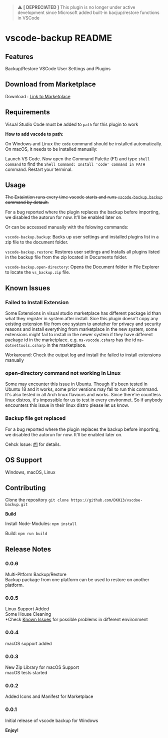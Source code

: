 > :warning: **[ DEPRECIATED ]** This plugin is no longer under active development since Microsoft added built-in bacjup/restore functions in VSCode

# vscode-backup README

## Features

Backup/Restore VSCode User Settings and Plugins

## Download from Marketplace

Download : [Link to Marketplace](https://marketplace.visualstudio.com/items?itemName=Westenets.vscode-backup)

## Requirements

Visual Studio Code must be added to `path` for this plugin to work

**How to add vscode to path:**

On Windows and Linux the `code` command should be installed automatically. On macOS, it needs to be installed manually:

Launch VS Code. Now open the Command Palette (F1) and type `shell command` to find the `Shell Command: Install 'code' command in PATH` command. Restart your terminal.

## Usage

~~The Extaintion runs every time vscode starts and runs `vscode-backup.backup` command by detault.~~

For a bug reported where the plugin replaces the backup before importing, we disabled the autorun for now. It'll be enabled later on.

Or can be accessed manually with the folowing commands:

`vscode-backup.backup`: Backs up user settings and installed plugins list in a zip file to the document folder.

`vscode-backup.restore`: Restores user settings and Installs all plugins listed in the backup file from the zip located in Documents folder.

`vscode-backup.open-directory`: Opens the Document folder in File Explorer to locate the `vs_backup.zip` file.

## Known Issues

### Failed to Install Extension

Some Extensions in visual studio marketplace has different package id than what they register in system after install. Sice this plugin doesn't copy any existing extension file from one system to anoteher for privacy and security reasons and install everything from marketplace in the new system, some extensions might fail to install in the newer system if they have different package id in the marketplace. e.g. `ms-vscode.csharp` has the id `ms-dotnettools.csharp` in the marketplace.

Workaround: Check the output log and install the failed to install extensions manually

### open-directory command not working in Linux

Some may encounter this issue in Ubuntu. Though it's been tested in Ubuntu 18 and it works, some prior versions may fail to run this command.
It's also tested in all Arch linux flavours and works.
Since there're countless linux distros, it's impossible for us to test in every environmet. So if anybody encounters this issue in their linux distro please let us know.

### Backup file got replaced 

For a bug reported where the plugin replaces the backup before importing, we disabled the autorun for now. It'll be enabled later on.

Cehck Issue: [#1](https://github.com/DK013/vscdoe-backup/issues/1) for details.

## OS Support

Windows, macOS, Linux

## Contributing

Clone the repository `git clone https://github.com/DK013/vscdoe-backup.git`

**Build**

Install Node-Modules: `npm install`

Build: `npm run build`


## Release Notes

### 0.0.6

Multi-Pltform Backup/Restore  
Backup package from one platform can be used to restore on another platform.

### 0.0.5

Linux Support Added  
Some House Cleaning  
*Check [Known Issues](README.md##known-issues) for possible problems in different environment

### 0.0.4

macOS support added

### 0.0.3

New Zip Library for macOS Support  
macOS tests started

### 0.0.2

Added Icons and Manifest for Marketplace

### 0.0.1

Initial release of vscode backup for Windows

**Enjoy!**
